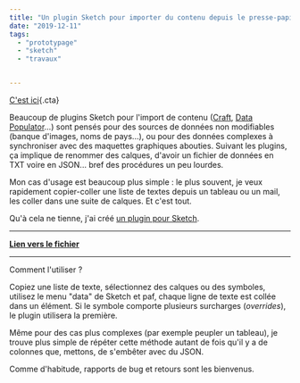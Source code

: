 ```yaml
---
title: "Un plugin Sketch pour importer du contenu depuis le presse-papier"
date: "2019-12-11"
tags:
  - "prototypage"
  - "sketch"
  - "travaux"


---
```


[C'est ici](https://github.com/Saint-loup/data-from-clipboard){.cta}

Beaucoup de plugins Sketch pour l'import de contenu ([Craft](https://www.invisionapp.com/craft), [Data Populator](https://www.datapopulator.com/)…) sont pensés pour des sources de données non modifiables (banque d'images, noms de pays...), ou pour des données complexes à synchroniser avec des maquettes graphiques abouties. Suivant les plugins, ça implique de renommer des calques, d'avoir un fichier de données en TXT voire en JSON... bref des procédures un peu lourdes.

Mon cas d'usage est beaucoup plus simple : le plus souvent, je veux rapidement copier-coller une liste de textes depuis un tableau ou un mail, les coller dans une suite de calques. Et c'est tout.

Qu'à cela ne tienne, j'ai créé [un plugin pour Sketch](https://github.com/Saint-loup/data-from-clipboard).

* * *

[**Lien vers le fichier**](https://github.com/Saint-loup/data-from-clipboard/releases/latest/data-from-clipboard.sketchplugin.zip)[](https://github.com/Saint-loup/data-from-clipboard/releases/latest/data-from-clipboard.sketchplugin.zip)

* * *

Comment l'utiliser ?

Copiez une liste de texte, sélectionnez des calques ou des symboles, utilisez le menu "data" de Sketch et paf, chaque ligne de texte est collée dans un élément. Si le symbole comporte plusieurs surcharges (_overrides_), le plugin utilisera la première.

Même pour des cas plus complexes (par exemple peupler un tableau), je trouve plus simple de répéter cette méthode autant de fois qu'il y a de colonnes que, mettons, de s'embêter avec du JSON.

Comme d'habitude, rapports de bug et retours sont les bienvenus.
